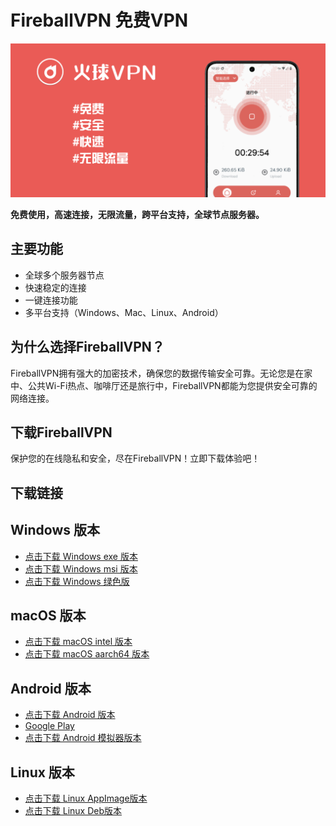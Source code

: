 # FireballVPN 免费VPN

![FireballVPN](https://github.com/Pawdroid/FireballVPN/blob/main/static/banner.png?raw=true)

**免费使用，高速连接，无限流量，跨平台支持，全球节点服务器。**

## 主要功能

- 全球多个服务器节点
- 快速稳定的连接
- 一键连接功能
- 多平台支持（Windows、Mac、Linux、Android）

## 为什么选择FireballVPN？

FireballVPN拥有强大的加密技术，确保您的数据传输安全可靠。无论您是在家中、公共Wi-Fi热点、咖啡厅还是旅行中，FireballVPN都能为您提供安全可靠的网络连接。

## 下载FireballVPN

保护您的在线隐私和安全，尽在FireballVPN！立即下载体验吧！

## 下载链接

## Windows 版本
- [点击下载 Windows exe 版本](https://github.com/Pawdroid/FireballVPN/releases/download/1.1.1/Fireball.VPN_1.1.1_x64-setup.exe)
- [点击下载 Windows msi 版本](https://github.com/Pawdroid/FireballVPN/releases/download/1.1.1/Fireball.VPN_1.1.1_x64_zh-CN.msi)
- [点击下载 Windows 绿色版](https://github.com/Pawdroid/FireballVPN/releases/download/1.1.1/FireballVPN_1.1.1_x64_portable.zip)

## macOS 版本
- [点击下载 macOS intel 版本](https://github.com/Pawdroid/FireballVPN/releases/download/1.1.1/Fireball.VPN_x64.dmg)
- [点击下载 macOS aarch64 版本](https://github.com/Pawdroid/FireballVPN/releases/download/1.1.1/Fireball.VPN_aarch64.dmg)

## Android 版本
- [点击下载 Android 版本](https://github.com/Pawdroid/FireballVPN/releases/download/1.1.1/Fireball_VPN-1.2.0-meta-arm64-v8a-release.apk)
- [Google Play](https://play.google.com/store/apps/details?id=com.v2cross.meteorvpn)
- [点击下载 Android 模拟器版本](https://github.com/Pawdroid/FireballVPN/releases/download/1.1.1/Fireball_VPN-1.2.0-meta-x86_64-release.apk)

## Linux 版本
- [点击下载 Linux AppImage版本](https://github.com/Pawdroid/FireballVPN/releases/download/1.1.1/fireball-vpn_1.1.1_amd64.AppImage)
- [点击下载 Linux Deb版本](https://github.com/Pawdroid/FireballVPN/releases/download/1.1.1/fireball-vpn_1.1.1_amd64.deb)

